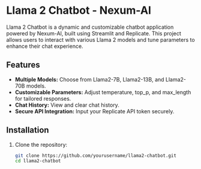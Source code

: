 # Llama 2 Chatbot - Nexum-AI

Llama 2 Chatbot is a dynamic and customizable chatbot application powered by Nexum-AI, built using Streamlit and Replicate. This project allows users to interact with various Llama 2 models and tune parameters to enhance their chat experience.

## Features

- **Multiple Models:** Choose from Llama2-7B, Llama2-13B, and Llama2-70B models.
- **Customizable Parameters:** Adjust temperature, top_p, and max_length for tailored responses.
- **Chat History:** View and clear chat history.
- **Secure API Integration:** Input your Replicate API token securely.

## Installation

1. Clone the repository:
   ```bash
   git clone https://github.com/yourusername/llama2-chatbot.git
   cd llama2-chatbot
   ```
